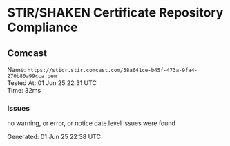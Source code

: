 # STIR/SHAKEN Certificate Repository Compliance

## Comcast

Name: `https://sticr.stir.comcast.com/58a641ce-b45f-473a-9fa4-270b80a99cca.pem`\
Tested At: 01 Jun 25 22:31 UTC\
Time: 32ms

### Issues

no warning, or error, or notice date level issues were found

Generated: 01 Jun 25 22:38 UTC